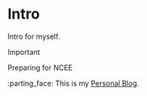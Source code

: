 # Intro
Intro for myself.
>[!IMPORTANT]
>Preparing for NCEE

:parting_face:
This is my [Personal Blog](https://sugar.pub/).